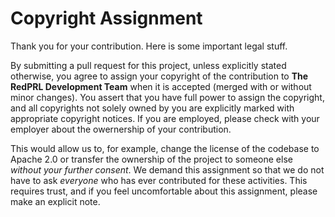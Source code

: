 # Copyright Assignment

Thank you for your contribution. Here is some important legal stuff.

By submitting a pull request for this project, unless explicitly stated otherwise, you agree to assign your copyright of the contribution to **The RedPRL Development Team** when it is accepted (merged with or without minor changes). You assert that you have full power to assign the copyright, and all copyrights not solely owned by you are explicitly marked with appropriate copyright notices. If you are employed, please check with your employer about the owernership of your contribution.

This would allow us to, for example, change the license of the codebase to Apache 2.0 or transfer the ownership of the project to someone else *without your further consent*. We demand this assignment so that we do not have to ask *everyone* who has ever contributed for these activities. This requires trust, and if you feel uncomfortable about this assignment, please make an explicit note.
